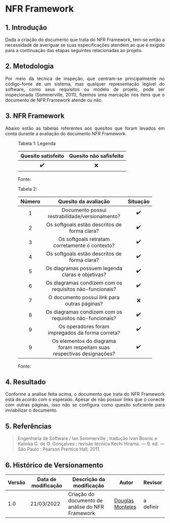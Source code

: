 # NFR Framework

## 1. Introdução

<p align='justify'>
  Dada a criação do documento que trata do NFR Framework, tem-se então a necessidade de averiguar se suas especificações atendem ao que é exigido para a continuação das etapas seguintes relacionadas ao projeto.
</p>

## 2. Metodologia

<p align='justify'>
  Por meio da técnica de inspeção, que centram-se principalmente no código-fonte de um sistema, mas qualquer representação legível do software, como seus requisitos ou modelo de projeto, pode ser inspecionada (Sommerville, 2011), fizemos uma marcação nos itens que o documento de NFR Framework atende ou não.
</p>
  
## 3. NFR Framework

<p align='justify'>
  Abaixo estão as tabelas referentes aos quesitos que foram levados em conta durante a avaliação do documento NFR Framework. 
</p>

<figure>
  <figcaption>Tabela 1: Legenda</figcaption>
  <table>
    <thead>
      <tr>
        <th align="center">Quesito satisfeito</th>
        <th align="center">Quesito não safisfeito</th>
      </tr>
    </thead>
    <tbody>
      <tr>
        <td align="center">✔️</td>
        <td align="center">❌</td>
      </tr>
    </tbody>
  </table>
  <figcaption>Fonte: </figcaption>
</figure>

<figure>
  <figcaption>Tabela 2: </figcaption>
  <table>
    <thead>
      <tr>
        <th align="center">Número</th>
        <th align="center">Quesito da avaliação</th>
        <th align="center">Situação</th>
      </tr>
    </thead>
    <tbody>
      <tr>
        <td align="center">1</td>
        <td align="center">Documento possui restrabilidade/versionamento?</td>
        <td align="center">✔️</td>
      </tr>
      <tr>
        <td align="center">2</td>
        <td align="center">Os softgoals estão descritos de forma clara?</td>
        <td align="center">✔️</td>
      </tr>
      <tr>
        <td align="center">3</td>
        <td align="center">Os softgoals retratam corretamente o contexto?</td>
        <td align="center">✔️</td>
      </tr>
      <tr>
        <td align="center">4</td>
        <td align="center">Os softgoals estão descritos de forma clara?</td>
        <td align="center">✔️</td>
      </tr>
      <tr>
        <td align="center">5</td>
        <td align="center">Os diagramas possuem legenda claras e objetivas?</td>
        <td align="center">✔️</td>
      </tr>
      <tr>
        <td align="center">6</td>
        <td align="center">Os diagramas condizem com os requisitos não-funcionais?</td>
        <td align="center">✔️</td>
      </tr>
      <tr>
        <td align="center">7</td>
        <td align="center">O documento possui link para outras páginas?</td>
        <td align="center">❌</td>
      </tr>
      <tr>
        <td align="center">8</td>
        <td align="center">Os diagramas condizem com os requisitos não-funcionais?</td>
        <td align="center">✔️</td>
      </tr>
      <tr>
        <td align="center">9</td>
        <td align="center">Os operadores foram impregados da forma correta?</td>
        <td align="center">✔️</td>
      </tr>
       <tr>
        <td align="center">9</td>
        <td align="center">Os elementos do diagrama foram respeitam suas respectivas designações?</td>
        <td align="center">✔️</td>
      </tr>
    </tbody>
  </table>
  <figcaption>Fonte: </figcaption>
</figure>

## 4. Resultado

<p align='justify'>
  Conforme a análise feita acima, o documento que trata do NFR Framework está de acordo com o esperado. Apesar de não possuir links que o conecte com outras páginas, isso não se configura como quesito suficiente para inviabilizar o documento.
</p>

## 5. Referências

> Engenharia de Software / Ian Sommerville ; tradução Ivan Bosnic e Kalinka G. de O. Gonçalves ; revisão técnica Kechi Hirama. — 9. ed. — São Paulo : Pearson Prentice Hall, 2011.

## 6. Histórico de Versionamento

|Versão|Data de modificação|Descrição da modificação|Autor|Revisor|
|-|-|-|-|-|
|1.0|21/03/2022|Criação do documento de análise do NFR Framework|[Douglas Monteles](https://github.com/douglasmonteles)| a definir |
